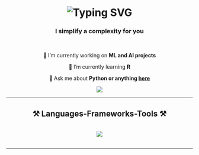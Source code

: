 

<h1 align="center">
    <img src="https://readme-typing-svg.demolab.com?font=Fira+Code&size=25&pause=1000&color=2D10CD&background=28FFD900&random=false&width=435&lines=   + Welcome+to+my+profile! + 👋" alt="Typing SVG"/>
</h1>

<h3 align="center">I simplify a complexity for you</h3>

<br/>

<div align="center">
 
 🔭 I’m currently working on **ML and AI projects**
 
 🌱 I’m currently learning **R**

💬 Ask me about **Python or anything [here](https://github.com/Dgmalthael/Dgmalthael/issues)**


 </div>
 
<div align="center"> 
  <a href="https://www.linkedin.com/in/u-deniz-geles/" target="_blank">
    <img src="https://img.shields.io/badge/LinkedIn-0077B5?style=for-the-badge&logo=linkedin&logoColor=white" target="_blank" />
  </a>

</div>

 <hr/>
 
<h2 align="center">⚒️ Languages-Frameworks-Tools ⚒️</h2>
<br/>
<div align="center">
    <img src="https://skillicons.dev/icons?i=,vscode,github,git,r,python,c,mysql" />
</div>

<br/>
<hr/>



<!--
**Dgmalthael/Dgmalthael** is a ✨ _special_ ✨ repository because its `README.md` (this file) appears on your GitHub profile.

Here are some ideas to get you started:

- 🔭 I’m currently working on ...
- 🌱 I’m currently learning ...
- 👯 I’m looking to collaborate on ...
- 🤔 I’m looking for help with ...
- 💬 Ask me about ...
- 📫 How to reach me: ...
- 😄 Pronouns: ...
- ⚡ Fun fact: ...
-->
